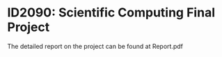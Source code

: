 # ID2090: Scientific Computing Final Project

The detailed report on the project can be found at Report.pdf
